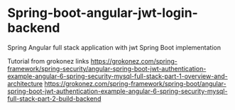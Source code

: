 # Spring-boot-angular-jwt-login-backend
Spring Angular full stack application with jwt Spring Boot implementation

Tutorial from grokonez
links
https://grokonez.com/spring-framework/spring-security/angular-spring-boot-jwt-authentication-example-angular-6-spring-security-mysql-full-stack-part-1-overview-and-architecture
https://grokonez.com/spring-framework/spring-boot/angular-spring-boot-jwt-authentication-example-angular-6-spring-security-mysql-full-stack-part-2-build-backend
